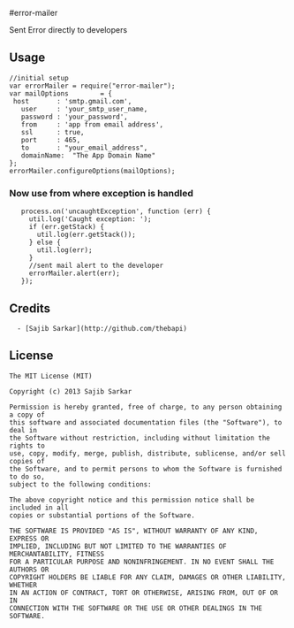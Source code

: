 #error-mailer

Sent Error directly to developers


## Usage 

    
    //initial setup
    var errorMailer = require("error-mailer");
    var mailOptions        = {
     host       : 'smtp.gmail.com',
       user     : 'your_smtp_user_name,
       password : 'your_password',
       from     : 'app from email address',
       ssl      : true,
       port     : 465,
       to       : "your_email_address",
       domainName:  "The App Domain Name"
    };
    errorMailer.configureOptions(mailOptions);


   ### Now use from where exception is handled
   
       process.on('uncaughtException', function (err) {
         util.log('Caught exception: ');
         if (err.getStack) {
           util.log(err.getStack());
         } else {
           util.log(err);
         }
         //sent mail alert to the developer
         errorMailer.alert(err);
       });
   
      
      
    
    
    
    
    
## Credits

      - [Sajib Sarkar](http://github.com/thebapi)

## License

    The MIT License (MIT)

    Copyright (c) 2013 Sajib Sarkar

    Permission is hereby granted, free of charge, to any person obtaining a copy of
    this software and associated documentation files (the "Software"), to deal in
    the Software without restriction, including without limitation the rights to
    use, copy, modify, merge, publish, distribute, sublicense, and/or sell copies of
    the Software, and to permit persons to whom the Software is furnished to do so,
    subject to the following conditions:

    The above copyright notice and this permission notice shall be included in all
    copies or substantial portions of the Software.

    THE SOFTWARE IS PROVIDED "AS IS", WITHOUT WARRANTY OF ANY KIND, EXPRESS OR
    IMPLIED, INCLUDING BUT NOT LIMITED TO THE WARRANTIES OF MERCHANTABILITY, FITNESS
    FOR A PARTICULAR PURPOSE AND NONINFRINGEMENT. IN NO EVENT SHALL THE AUTHORS OR
    COPYRIGHT HOLDERS BE LIABLE FOR ANY CLAIM, DAMAGES OR OTHER LIABILITY, WHETHER
    IN AN ACTION OF CONTRACT, TORT OR OTHERWISE, ARISING FROM, OUT OF OR IN
    CONNECTION WITH THE SOFTWARE OR THE USE OR OTHER DEALINGS IN THE SOFTWARE.

    
  
  
 

